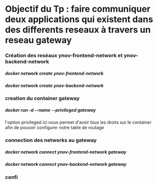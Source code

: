 # Objectif du Tp : faire communiquer deux applications qui existent dans des differents reseaux à travers un reseau gateway
### Création des reséaux ynov-frontend-network et ynov-backend-network
##### docker network create ynov-frontend-network
##### docker network create ynov-backend-network
### creation du container gateway
##### docker run -d --name --privileged gateway 
l'option privileged ici nous permet d'avoir tous les droits sur le container afin de pouvoir configurer notre table de routage 
### connection des networks au gateway 
##### docker network connect ynov-frontend-network gateway 
##### docker network connect ynov-backend-network gateway 
### confi
